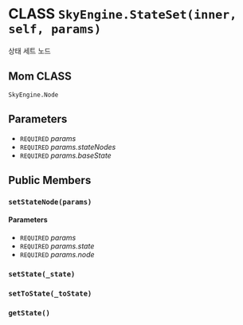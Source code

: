 # CLASS `SkyEngine.StateSet(inner, self, params)`
상태 세트 노드

## Mom CLASS
`SkyEngine.Node`

## Parameters
* `REQUIRED` *params*
* `REQUIRED` *params.stateNodes*
* `REQUIRED` *params.baseState*

## Public Members

### `setStateNode(params)`
#### Parameters
* `REQUIRED` *params*
* `REQUIRED` *params.state*
* `REQUIRED` *params.node*

### `setState(_state)`

### `setToState(_toState)`

### `getState()`
